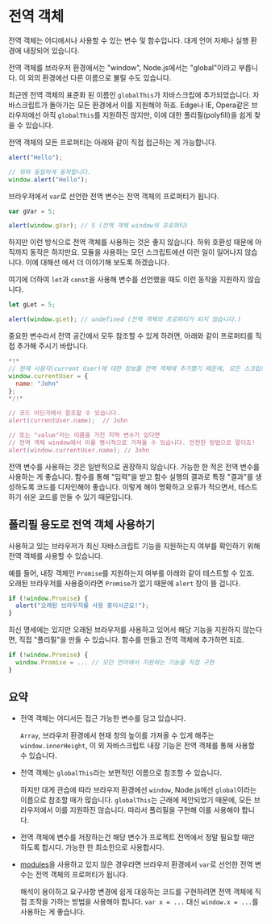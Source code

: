 
# 전역 객체

전역 객체는 어디에서나 사용할 수 있는 변수 및 함수입니다. 대게 언어 자체나 실행 환경에 내장되어 있습니다.

전역 객체를 브라우저 환경에서는 "window", Node.js에서는 "global"이라고 부릅니다. 이 외의 환경에선 다른 이름으로 불릴 수도 있습니다.

최근엔 전역 객체의 표준화 된 이름인 `globalThis`가 자바스크립에 추가되었습니다. 자바스크립트가 돌아가는 모든 환경에서 이를 지원해야 하죠. Edge나 IE, Opera같은 브라우저에선 아직 `globalThis`를 지원하진 않지만, 이에 대한 폴리필(polyfill)을 쉽게 찾을 수 있습니다.

전역 객체의 모든 프로퍼티는 아래와 같이 직접 접근하는 게 가능합니다.

```js run
alert("Hello");

// 위와 동일하게 동작합니다.
window.alert("Hello");
```

브라우저에서 `var`로 선언한 전역 변수는 전역 객체의 프로퍼티가 됩니다.

```js run untrusted refresh
var gVar = 5;

alert(window.gVar); // 5 (전역 객체 window의 프로퍼티)
```

하지만 이런 방식으로 전역 객체를 사용하는 것은 좋지 않습니다. 하위 호환성 때문에 아직까지 동작은 하지만요. 모듈을 사용하는 모던 스크립트에선 이런 일이 일어나지 않습니다. 이에 대해선 [](info:modules)에서 더 이야기해 보도록 하겠습니다.

여기에 더하여 `let`과 `const`을 사용해 변수를 선언했을 때도 이런 동작을 지원하지 않습니다.

```js run untrusted refresh
let gLet = 5;

alert(window.gLet); // undefined (전역 객체의 프로퍼티가 되지 않습니다.)
```

중요한 변수라서 전역 공간에서 모두 참조할 수 있게 하려면, 아래와 같이 프로퍼티를 직접 추가해 주시기 바랍니다.

```js run
*!*
// 현재 사용자(current User)에 대한 정보를 전역 객체에 추가했기 때문에, 모든 스크립트에서 접근할 수 있게 되었습니다.
window.currentUser = {
  name: "John"
};
*/!*

// 코드 어딘가에서 참조할 수 있습니다.
alert(currentUser.name);  // John

// 또는 "value"라는 이름을 가진 지역 변수가 있다면
// 전역 객체 window에서 이를 명시적으로 가져올 수 있습니다. 안전한 방법으로 말이죠!
alert(window.currentUser.name); // John
```

전역 변수를 사용하는 것은 일반적으로 권장하지 않습니다. 가능한 한 적은 전역 변수를 사용하는 게 좋습니다. 함수를 통해 "입력"을 받고 함수 실행의 결과로 특정 "결과"를 생성하도록 코드를 디자인해야 좋습니다. 이렇게 해야 명확하고 오류가 적으면서, 테스트하기 쉬운 코드를 만들 수 있기 때문입니다. 

## 폴리필 용도로 전역 객체 사용하기

사용하고 있는 브라우저가 최신 자바스크립트 기능을 지원하는지 여부를 확인하기 위해 전역 객체를 사용할 수 있습니다.

예를 들어, 내장 객체인 `Promise`를 지원하는지 여부를 아래와 같이 테스트할 수 있죠. 오래된 브라우저를 사용중이라면 `Promise`가 없기 때문에 `alert` 창이 뜰 겁니다.
```js run
if (!window.Promise) {
  alert("오래된 브라우저를 사용 중이시군요!");
}
```

최신 명세에는 있지만 오래된 브라우저를 사용하고 있어서 해당 기능을 지원하지 않는다면, 직접 "폴리필"을 만들 수 있습니다. 함수를 만들고 전역 객체에 추가하면 되죠.

```js run
if (!window.Promise) {
  window.Promise = ... // 모던 언어에서 지원하는 기능을 직접 구현
}
```

## 요약

- 전역 객체는 어디서든 접근 가능한 변수를 담고 있습니다.

    `Array`, 브라우저 환경에서 현재 창의 높이를 가져올 수 있게 해주는 `window.innerHeight`, 이 외 자바스크립트 내장 기능은 전역 객체를 통해 사용할 수 있습니다.
- 전역 객체는 `globalThis`라는 보편적인 이름으로 참조할 수 있습니다.

    하지만 대게 관습에 따라 브라우저 환경에선 `window`, Node.js에선 `global`이라는 이름으로 참조할 때가 많습니다. `globalThis`는 근래에 제안되었기 때문에, 모든 브라우저에서 이를 지원하진 않습니다. 따라서 폴리필을 구현해 이를 사용해야 합니다.
- 전역 객체에 변수를 저장하는건 해당 변수가 프로젝트 전역에서 정말 필요할 때만 하도록 합시다. 가능한 한 최소한으로 사용합시다.
- [modules](info:modules)을 사용하고 있지 않은 경우라면 브라우저 환경에서 `var`로 선언한 전역 변수는 전역 객체의 프로퍼티가 됩니다.

    해석이 용이하고 요구사항 변경에 쉽게 대응하는 코드를 구현하려면 전역 객체에 직접 조작을 가하는 방법을 사용해야 합니다. `var x = ...` 대신 `window.x = ...`를 사용하는 게 좋습니다.
